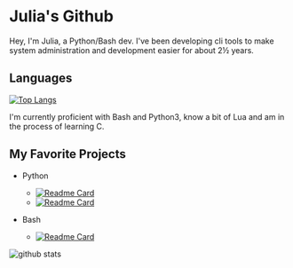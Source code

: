 # Julia's Github

Hey, I'm Julia, a Python/Bash dev. I've been developing cli tools to make system
administration and development easier for about 2½ years.

## Languages

[![Top Langs](https://github-readme-stats.vercel.app/api/top-langs/?username=sudo-julia&layout=compact&langs_count=3)](https://github.com/anuraghazra/github-readme-stats)

I'm currently proficient with Bash and Python3, know a bit of Lua and am in the
process of learning C.

## My Favorite Projects

- Python

  - [![Readme Card](https://github-readme-stats.vercel.app/api/pin/?username=sudo-julia&repo=devenv)](https://github.com/sudo-julia/devenv)
  - [![Readme Card](https://github-readme-stats.vercel.app/api/pin/?username=sudo-julia&repo=dnfo)](https://github.com/sudo-julia/dnfo)

- Bash
  - [![Readme Card](https://github-readme-stats.vercel.app/api/pin/?username=sudo-julia&repo=bin)](https://github.com/sudo-julia/bin)

![github stats](https://github-readme-stats.vercel.app/api?username=sudo-julia&show_icons=true&theme=gruvbox)
